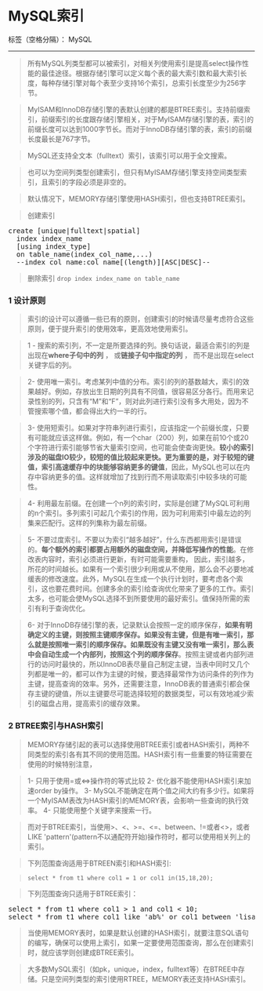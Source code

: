 # MySQL索引

标签（空格分隔）： MySQL

---

> 所有MySQL列类型都可以被索引，对相关列使用索引是提高select操作性能的最佳途径。根据存储引擎可以定义每个表的最大索引数和最大索引长度，每种存储引擎对每个表至少支持16个索引，总索引长度至少为256字节。

> MyISAM和InnoDB存储引擎的表默认创建的都是BTREE索引。支持前缀索引，前缀索引的长度跟存储引擎相关，对于MyISAM存储引擎的表，索引的前缀长度可以达到1000字节长。而对于InnoDB存储引擎的表，索引的前缀长度最长是767字节。

> MySQL还支持全文本（fulltext）索引，该索引可以用于全文搜索。

> 也可以为空间列类型创建索引，但只有MyISAM存储引擎支持空间类型索引，且索引的字段必须是非空的。

> 默认情况下，MEMORY存储引擎使用HASH索引，但也支持BTREE索引。

> 创建索引

<pre>
create [unique|fulltext|spatial] 
  index index_name
  [using index_type]
  on table_name(index_col_name,...)
  --index_col_name:col_name[(length)][ASC|DESC]--
</pre>

> 删除索引
`drop index index_name on table_name`

### 1 设计原则

> 索引的设计可以遵循一些已有的原则，创建索引的时候请尽量考虑符合这些原则，便于提升索引的使用效率，更高效地使用索引。

> 1 - 搜索的索引列，不一定是所要选择的列。换句话说，最适合索引的列是出现在**where子句中的列** ， 或**链接子句中指定的列** ， 而不是出现在select关键字后的列。

> 2- 使用唯一索引。考虑某列中值的分布。索引的列的基数越大，索引的效果越好。例如，存放出生日期的列具有不同值，很容易区分各行。而用来记录性别的列，只含有“M”和“F”，则对此列进行索引没有多大用处，因为不管搜索哪个值，都会得出大约一半的行。

> 3- 使用短索引。如果对字符串列进行索引，应该指定一个前缀长度，只要有可能就应该这样做。例如，有一个char（200）列，如果在前10个或20个字符进行索引能够节省大量索引空间，也可能会使查询更快。**较小的索引涉及的磁盘IO较少，较短的值比较起来更快。更为重要的是，对于较短的键值，索引高速缓存中的块能够容纳更多的键值**，因此，MySQL也可以在内存中容纳更多的值。这样就增加了找到行而不用读取索引中较多块的可能性。

> 4- 利用最左前缀。在创建一个n列的索引时，实际是创建了MySQL可利用的n个索引。多列索引可起几个索引的作用，因为可利用索引中最左边的列集来匹配行。这样的列集称为最左前缀。

> 5- 不要过度索引。不要以为索引“越多越好”，什么东西都用索引是错误的。**每个额外的索引都要占用额外的磁盘空间，并降低写操作的性能**。在修改表内容时，索引必须进行更新，有时可能需要重构， 因此，索引越多，所花的时间越长。如果有一个索引很少利用或从不使用，那么会不必要地减缓表的修改速度。此外，MySQL在生成一个执行计划时，要考虑各个索引，这也要花费时间。创建多余的索引给查询优化带来了更多的工作。索引太多，也可能会使MySQL选择不到所要使用的最好索引。值保持所需的索引有利于查询优化。

> 6- 对于InnoDB存储引擎的表，记录默认会按照一定的顺序保存，**如果有明确定义的主键，则按照主键顺序保存。如果没有主键，但是有唯一索引，那么就是按照唯一索引的顺序保存。如果既没有主键又没有唯一索引，那么表中会自动生成一个内部列，按照这个列的顺序保存**。按照主键或者内部列进行的访问时最快的，所以InnoDB表尽量自己制定主键，当表中同时又几个列都是唯一的，都可以作为主键的时候，要选择最常作为访问条件的列作为主键，提高查询的效率。另外，还需要注意，InnoDB表的普通索引都会保存主键的键值，所以主键要尽可能选择较短的数据类型，可以有效地减少索引的磁盘占用，提高索引的缓存效果。

### 2 BTREE索引与HASH索引

> MEMORY存储引起的表可以选择使用BTREE索引或者HASH索引，两种不同类型的索引各有其不同的使用范围。HASH索引有一些重要的特征需要在使用的时候特别注意，

> 1- 只用于使用=或<=>操作符的等式比较
> 2- 优化器不能使用HASH索引来加速order by操作。
> 3- MySQL不能确定在两个值之间大约有多少行。如果将一个MyISAM表改为HASH索引的MEMORY表，会影响一些查询的执行效率。
> 4- 只能使用整个关键字来搜索一行。

> 而对于BTREE索引，当使用>、<、>=、<=、between、!=或者<>，或者LIKE 'pattern'(pattern不以通配符开始)操作符时，都可以使用相关列上的索引。

> 下列范围查询适用于BTREEN索引和HASH索引:

> `select * from t1 where col1 = 1 or col1 in(15,18,20);`

> 下列范围查询只适用于BTREE索引：
<pre>
select * from t1 where col1 > 1 and col1 < 10;
select * from t1 where col1 like 'ab%' or col1 between 'lisa' and 'simon';
</pre>

> 当使用MEMORY表时，如果是默认创建的HASH索引，就要注意SQL语句的编写，确保可以使用上索引，如果一定要使用范围查询，那么在创建索引时，就应该学则创建成BTREE索引。

> 大多数MySQL索引（如pk，unique，index，fulltext等）在BTREE中存储。只是空间列类型的索引使用RTREE，MEMORY表还支持HASH索引。

